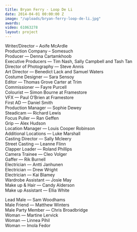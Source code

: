 ```yaml
---
title: Bryan Ferry - Loop De Li
date: 2014-04-01 00:00:00 Z
image: "/uploads/bryan-ferry-loop-de-li.jpg"
awards: 
video: 61063278
layout: project
---
```


Writer/Director – Aoife McArdle  
Production Company – Somesuch  
Producer — Denna Cartamkhoob  
Executive Producers — Tim Nash, Sally Campbell and Tash Tan  
Director of Photography — Steve Annis  
Art Director — Benedict Lack and Samuel Waters  
Costume Designer — Sara Sensoy  
Editor — Thomas Grove Carter at  Trim  
Commissioner — Fayre Purcell  
Colourist — Simon Bourne at  Framestore  
VFX — Paul O’Brien at  Framestore  
First AD — Daniel Smith  
Production Manager — Sophie Dewey  
Steadicam — Richard Lewis  
Focus Puller — Ran Geffen  
Grip — Alex Hudson  
Location Manager — Louis Cooper Robinson  
Additional Locations — Luke Marshall  
Casting Director — Sally Mcleery  
Street Casting — Leanne Flinn  
Clapper Loader — Roland Phillips  
Camera Trainee — Cleo Volger  
Gaffer — Rik Burnell  
Electrician — Antti Janhunen  
Electrician — Drew Wright  
Electrician — Kai Blamey  
Wardrobe Assistant — Josie May  
Make up & Hair — Candy Alderson  
Make up Assistant — Ellia White

Lead Male — Sam Woodhams  
Male Friend — Matthew Winters  
Male Party Member — Chris Broadbridge  
Woman — Martine Lervick  
Woman — Linnea Pihil  
Woman — Imola Fedor